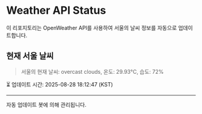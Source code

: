 
# Weather API Status

이 리포지토리는 OpenWeather API를 사용하여 서울의 날씨 정보를 자동으로 업데이트합니다.

## 현재 서울 날씨
> 서울의 현재 날씨: overcast clouds, 온도: 29.93°C, 습도: 72%

⏳ 업데이트 시간: 2025-08-28 18:12:47 (KST)

---
자동 업데이트 봇에 의해 관리됩니다.
